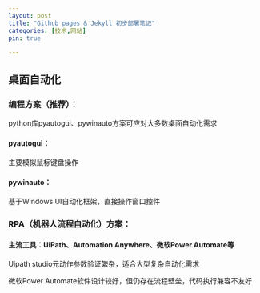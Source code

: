 ```yaml
---
layout: post
title: "Github pages & Jekyll 初步部署笔记"
categories: [技术,网站]
pin: true

---
```



## 桌面自动化

### 编程方案（推荐）：

python库pyautogui、pywinauto方案可应对大多数桌面自动化需求

#### pyautogui：

主要模拟鼠标键盘操作

#### pywinauto：

基于Windows UI自动化框架，直接操作窗口控件



### RPA（机器人流程自动化）方案：

#### 主流工具：UiPath、Automation Anywhere、微软Power Automate等

Uipath studio元动作参数验证繁杂，适合大型复杂自动化需求

微软Power Automate软件设计较好，但仍存在流程壁垒，代码执行兼容不友好
